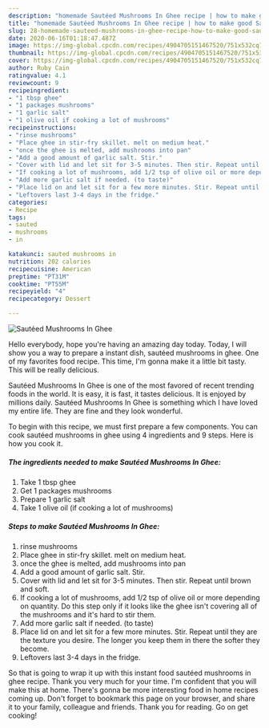 ```yaml
---
description: "homemade Sautéed Mushrooms In Ghee recipe | how to make good Sautéed Mushrooms In Ghee"
title: "homemade Sautéed Mushrooms In Ghee recipe | how to make good Sautéed Mushrooms In Ghee"
slug: 28-homemade-sauteed-mushrooms-in-ghee-recipe-how-to-make-good-sauteed-mushrooms-in-ghee
date: 2020-06-16T01:18:47.487Z
image: https://img-global.cpcdn.com/recipes/4904705151467520/751x532cq70/sauteed-mushrooms-in-ghee-recipe-main-photo.jpg
thumbnail: https://img-global.cpcdn.com/recipes/4904705151467520/751x532cq70/sauteed-mushrooms-in-ghee-recipe-main-photo.jpg
cover: https://img-global.cpcdn.com/recipes/4904705151467520/751x532cq70/sauteed-mushrooms-in-ghee-recipe-main-photo.jpg
author: Ruby Cain
ratingvalue: 4.1
reviewcount: 9
recipeingredient:
- "1 tbsp ghee"
- "1 packages mushrooms"
- "1 garlic salt"
- "1 olive oil if cooking a lot of mushrooms"
recipeinstructions:
- "rinse mushrooms"
- "Place ghee in stir-fry skillet. melt on medium heat."
- "once the ghee is melted, add mushrooms into pan"
- "Add a good amount of garlic salt. Stir."
- "Cover with lid and let sit for 3-5 minutes. Then stir. Repeat until brown and soft."
- "If cooking a lot of mushrooms, add 1/2 tsp of olive oil or more depending on quantity. Do this step only if it looks like the ghee isn&#39;t covering all of the mushrooms and it&#39;s hard to stir them."
- "Add more garlic salt if needed. (to taste)"
- "Place lid on and let sit for a few more minutes. Stir. Repeat until they are the texture you desire. The longer you keep them in there the softer they become."
- "Leftovers last 3-4 days in the fridge."
categories:
- Recipe
tags:
- sauted
- mushrooms
- in

katakunci: sauted mushrooms in 
nutrition: 202 calories
recipecuisine: American
preptime: "PT31M"
cooktime: "PT55M"
recipeyield: "4"
recipecategory: Dessert

---
```



![Sautéed Mushrooms In Ghee](https://img-global.cpcdn.com/recipes/4904705151467520/751x532cq70/sauteed-mushrooms-in-ghee-recipe-main-photo.jpg)

Hello everybody, hope you're having an amazing day today. Today, I will show you a way to prepare a instant dish, sautéed mushrooms in ghee. One of my favorites food recipe. This time, I'm gonna make it a little bit tasty. This will be really delicious.

Sautéed Mushrooms In Ghee is one of the most favored of recent trending foods in the world. It is easy, it is fast, it tastes delicious. It is enjoyed by millions daily. Sautéed Mushrooms In Ghee is something which I have loved my entire life. They are fine and they look wonderful.




To begin with this recipe, we must first prepare a few components. You can cook sautéed mushrooms in ghee using 4 ingredients and 9 steps. Here is how you cook it.

<!--inarticleads1-->

##### The ingredients needed to make Sautéed Mushrooms In Ghee:

1. Take 1 tbsp ghee
1. Get 1 packages mushrooms
1. Prepare 1 garlic salt
1. Take 1 olive oil (if cooking a lot of mushrooms)




<!--inarticleads2-->

##### Steps to make Sautéed Mushrooms In Ghee:

1. rinse mushrooms
1. Place ghee in stir-fry skillet. melt on medium heat.
1. once the ghee is melted, add mushrooms into pan
1. Add a good amount of garlic salt. Stir.
1. Cover with lid and let sit for 3-5 minutes. Then stir. Repeat until brown and soft.
1. If cooking a lot of mushrooms, add 1/2 tsp of olive oil or more depending on quantity. Do this step only if it looks like the ghee isn&#39;t covering all of the mushrooms and it&#39;s hard to stir them.
1. Add more garlic salt if needed. (to taste)
1. Place lid on and let sit for a few more minutes. Stir. Repeat until they are the texture you desire. The longer you keep them in there the softer they become.
1. Leftovers last 3-4 days in the fridge.




So that is going to wrap it up with this instant food sautéed mushrooms in ghee recipe. Thank you very much for your time. I'm confident that you will make this at home. There's gonna be more interesting food in home recipes coming up. Don't forget to bookmark this page on your browser, and share it to your family, colleague and friends. Thank you for reading. Go on get cooking!
